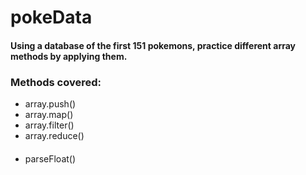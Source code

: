 # pokeData
#### Using a database of the first 151 pokemons, practice different array methods by applying them.
### Methods covered:
* array.push()
* array.map()
* array.filter()
* array.reduce()
####
* parseFloat()